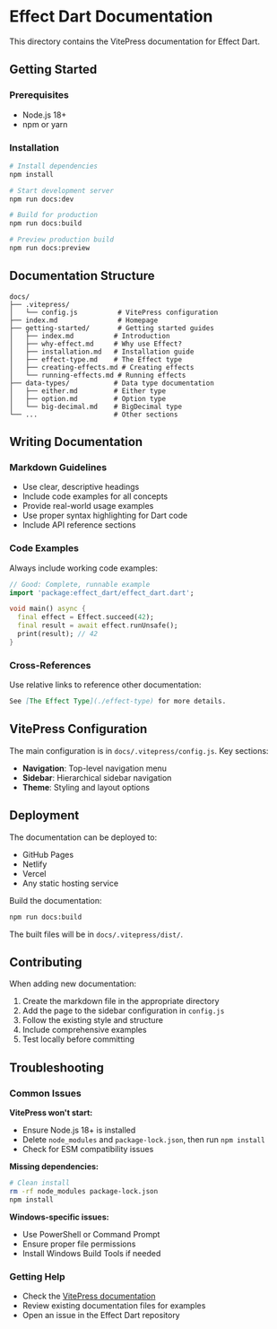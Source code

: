 # Effect Dart Documentation

This directory contains the VitePress documentation for Effect Dart.

## Getting Started

### Prerequisites

- Node.js 18+ 
- npm or yarn

### Installation

```bash
# Install dependencies
npm install

# Start development server
npm run docs:dev

# Build for production
npm run docs:build

# Preview production build
npm run docs:preview
```

## Documentation Structure

```
docs/
├── .vitepress/
│   └── config.js          # VitePress configuration
├── index.md               # Homepage
├── getting-started/       # Getting started guides
│   ├── index.md          # Introduction
│   ├── why-effect.md     # Why use Effect?
│   ├── installation.md   # Installation guide
│   ├── effect-type.md    # The Effect type
│   ├── creating-effects.md # Creating effects
│   └── running-effects.md # Running effects
├── data-types/           # Data type documentation
│   ├── either.md         # Either type
│   ├── option.md         # Option type
│   └── big-decimal.md    # BigDecimal type
└── ...                   # Other sections
```

## Writing Documentation

### Markdown Guidelines

- Use clear, descriptive headings
- Include code examples for all concepts
- Provide real-world usage examples
- Use proper syntax highlighting for Dart code
- Include API reference sections

### Code Examples

Always include working code examples:

```dart
// Good: Complete, runnable example
import 'package:effect_dart/effect_dart.dart';

void main() async {
  final effect = Effect.succeed(42);
  final result = await effect.runUnsafe();
  print(result); // 42
}
```

### Cross-References

Use relative links to reference other documentation:

```markdown
See [The Effect Type](./effect-type) for more details.
```

## VitePress Configuration

The main configuration is in `docs/.vitepress/config.js`. Key sections:

- **Navigation**: Top-level navigation menu
- **Sidebar**: Hierarchical sidebar navigation
- **Theme**: Styling and layout options

## Deployment

The documentation can be deployed to:

- GitHub Pages
- Netlify
- Vercel
- Any static hosting service

Build the documentation:

```bash
npm run docs:build
```

The built files will be in `docs/.vitepress/dist/`.

## Contributing

When adding new documentation:

1. Create the markdown file in the appropriate directory
2. Add the page to the sidebar configuration in `config.js`
3. Follow the existing style and structure
4. Include comprehensive examples
5. Test locally before committing

## Troubleshooting

### Common Issues

**VitePress won't start:**
- Ensure Node.js 18+ is installed
- Delete `node_modules` and `package-lock.json`, then run `npm install`
- Check for ESM compatibility issues

**Missing dependencies:**
```bash
# Clean install
rm -rf node_modules package-lock.json
npm install
```

**Windows-specific issues:**
- Use PowerShell or Command Prompt
- Ensure proper file permissions
- Install Windows Build Tools if needed

### Getting Help

- Check the [VitePress documentation](https://vitepress.dev/)
- Review existing documentation files for examples
- Open an issue in the Effect Dart repository